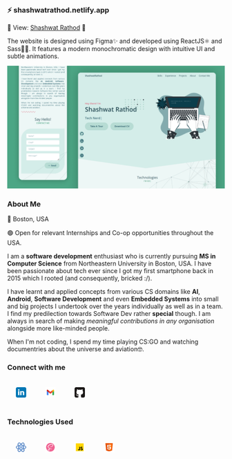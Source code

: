 ### ⚡ shashwatrathod.netlify.app

🔗 View: [Shashwat Rathod](https://shashwatrathod.netlify.app/) 👀

The website is designed using Figma✨ and developed using ReactJS⚛ and Sass💁‍♀️. It features a modern monochromatic design with intuitive UI and subtle animations.

![creative illustration](./src/assets/imgs/portfolio-thumb.png)

### About Me

📌 Boston, USA

🟢 Open for relevant Internships and Co-op opportunities throughout the USA.

I am a **software development** enthusiast who is currently pursuing **MS in Computer Science** from Northeastern University in Boston, USA. I have been passionate about tech ever since I got my first smartphone back in 2015 which I rooted (and consequently, bricked :/).

I have learnt and applied concepts from various CS domains like **AI**, **Android**, **Software Development** and even **Embedded Systems** into small and big projects I undertook over the years individually as well as in a team. I find my predilection towards Software Dev rather **special** though. I am always in search of making _meaningful contributions in any organisation_ alongside more like-minded people.

When I'm not coding, I spend my time playing CS:GO and watching documentries about the universe and aviation🤓.

### Connect with me

[<img src="./images/linkedin.svg" width="24" title="LinkedIN" style="margin:20px">](https://www.linkedin.com/in/shashwat-rathod/) [<img src="./images/gmail.svg" width="24" title="Email" style="margin:20px">](mailto:shashwatrathod22@gmail.com) [<img src="./images/github.svg" width="24" title="Github" style="margin:20px">](github.com/shashwatrathod)

### Technologies Used

<img src="./src/assets/imgs/react-icon.png" width="24" title="ReactJS" style="margin:20px">
<img src="./src/assets/imgs/sass-icon.png" width="24" title="Sass" style="margin:20px">
<img src="./src/assets/imgs/js-icon.png" width="24" title="JavaScript" style="margin:20px">
<img src="./src/assets/imgs/html-icon.png" width="24" title="HTML" style="margin:20px">
